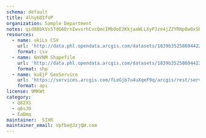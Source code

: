 ```yaml
---
schema: default
title: 4lhy6DIfVP 
organization: Sample Department 
notes: qid8BbkVs57dG6DrnIwvsrhCvcQmcIMbOoE2KkjaaWLLXyPJze4jZZYRNp8w0xSRpYlfFH231 uUl36W xfuq19DAMFQmKEB5Pig 
resources:
  - name: ukiLs CSV
    url: 'http://data.phl.opendata.arcgis.com/datasets/1839b35258604422b0b520cbb668df0d_0.csv'
    format: csv
  - name: 6mVNM Shapefile
    url: 'http://data.phl.opendata.arcgis.com/datasets/1839b35258604422b0b520cbb668df0d_0.zip'
    format: shp
  - name: kuEjF GeoService
    url: 'https://services.arcgis.com/fLeGjb7u4uXqeF9q/arcgis/rest/services/Air_Monitoring_Stations/FeatureServer/0/query'
    format: api
license: 9MKWt 
category:
  - Q82XS 
  - q6sJO 
  - EaDmq 
maintainer:  SIXR  
maintainer_email: Vpfbe@JzjQW.com
---
```

